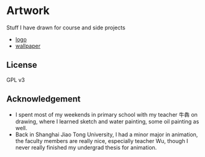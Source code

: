# Artwork

Stuff I have drawn for course and side projects

- [logo](logo)
- [wallpaper](wallpaper)

## License

GPL v3

## Acknowledgement

- I spent most of my weekends in primary school with my teacher 牛犇 on drawing, where I learned sketch and water painting, some oil painting as well.
- Back in Shanghai Jiao Tong University, I had a minor major in animation, the faculty members are really nice, especially teacher Wu, though I never really finished my undergrad thesis for animation.
